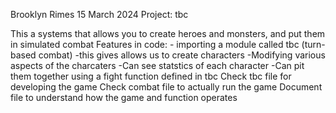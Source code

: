 Brooklyn Rimes 
15 March 2024
Project: tbc 

This a systems that allows you to create heroes and monsters, and put them in simulated combat
Features in code:
    - importing a module called tbc (turn-based combat)
        -this gives allows us to create characters 
    -Modifying various aspects of the charcaters 
    -Can see statstics of each character 
    -Can pit them together using a fight function defined in tbc 
Check tbc file for developing the game
Check combat file to actually run the game 
Document file to understand how the game and function operates

